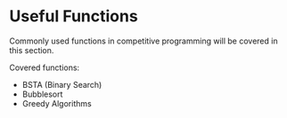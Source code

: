 # Useful Functions

Commonly used functions in competitive programming will be covered in this section.

Covered functions:

*   BSTA (Binary Search)
*   Bubblesort
*   Greedy Algorithms
